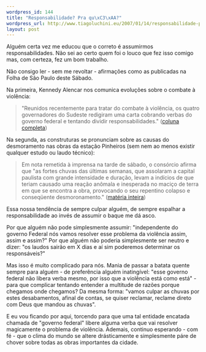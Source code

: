 ```yaml
--- 
wordpress_id: 144
title: "Responsabilidade? Pra qu\xC3\xAA?"
wordpress_url: http://www.tiagoluchini.eu/2007/01/14/responsabilidade-pra-que/
layout: post
---
```

Alguém certa vez me educou que o correto é assumirmos responsabilidades. Não sei ao certo quem foi o louco que fez isso comigo mas, com certeza, fez um bom trabalho.

Não consigo ler - sem me revoltar - afirmações como as publicadas na Folha de São Paulo deste Sábado.

Na primeira, Kennedy Alencar nos comunica evoluções sobre o combate à violência:
<blockquote>"Reunidos recentemente para tratar do combate à violência, os quatro governadores do Sudeste redigiram uma carta cobrando verbas do governo federal e tentando dividir responsabilidades."  (<a target="_blank" href="http://www1.folha.uol.com.br/folha/colunas/brasiliaonline/ult2307u137.shtml">coluna completa</a>)</blockquote>
Na segunda, as construturas se pronunciam sobre as causas do desmoramento nas obras da estação Pinheiros (sem nem ao menos existir qualquer estudo ou laudo técnico):
<blockquote>Em nota remetida à imprensa na tarde de sábado, o consórcio afirma que "as fortes chuvas das últimas semanas, que assolaram a capital paulista com grande intensidade e duração, levam a indícios de que teriam causado uma reação anômala e inesperada no maciço de terra em que se encontra a obra, provocando o seu repentino colapso e conseqüente desmoronamento." (<a target="_blank" href="http://www1.folha.uol.com.br/folha/cotidiano/ult95u130475.shtml">matéria inteira</a>)</blockquote>
Essa nossa tendência de sempre culpar alguém, de sempre espalhar a responsabilidade ao invés de assumir o baque me dá asco.

Por que alguém não pode simplesmente assumir: "independente do governo Federal nós vamos resolver esse problema da violência assim, assim e assim?" Por que alguém não poderia simplesmente ser neutro e dizer: "os laudos sairão em X dias e aí sim poderemos determinar os responsáveis?"

Mas isso é muito complicado para nós. Mania de passar a batata quente sempre para alguém - de preferência alguém inatingível: "esse governo federal não libera verba mesmo, por isso que a violência está como está" - para que complicar tentando entender a multitude de razões porque chegamos onde chegamos? Da mesma forma: "vamos culpar as chuvas por estes desabamentos, afinal de contas, se quiser reclamar, reclame direto com Deus que mandou as chuvas".

E eu vou ficando por aqui, torcendo para que uma tal entidade encatada chamada de "governo federal" libere alguma verba que vai resolver magicamente o problema de violência. Ademais, continuo esperando - com fé - que o clima do mundo se altere drásticamente e simplesmente páre de chover sobre todas as obras importantes da cidade.
